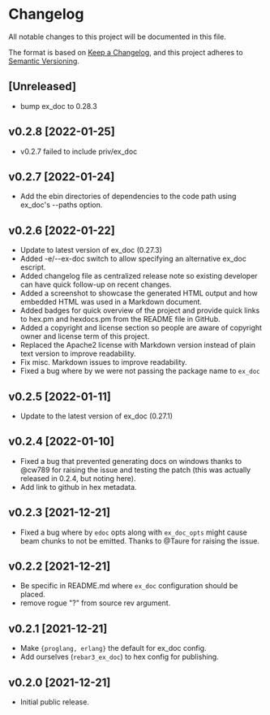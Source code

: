 # Changelog

All notable changes to this project will be documented in this file.

The format is based on [Keep a Changelog](https://keepachangelog.com/en/1.0.0/),
and this project adheres to [Semantic Versioning](https://semver.org/spec/v2.0.0.html).

## [Unreleased]

 - bump ex_doc to 0.28.3

## v0.2.8 [2022-01-25]

 - v0.2.7 failed to include priv/ex_doc

## v0.2.7 [2022-01-24] 

- Add the ebin directories of dependencies to the code path using ex_doc's --paths option.

## v0.2.6 [2022-01-22]

- Update to latest version of ex_doc (0.27.3)
- Added -e/--ex-doc switch to allow specifying an alternative ex_doc escript.
- Added changelog file as centralized release note so existing developer can
  have quick follow-up on recent changes.
- Added a screenshot to showcase the generated HTML output and how embedded
  HTML was used in a Markdown document.
- Added badges for quick overview of the project and provide quick links
  to hex.pm and hexdocs.pm from the README file in GitHub.
- Added a copyright and license section so people are aware of copyright
  owner and license term of this project.
- Replaced the Apache2 license with Markdown version instead of plain text
  version to improve readability.
- Fix misc. Markdown issues to improve readability. 
- Fixed a bug where by we were not passing the package name to `ex_doc`

## v0.2.5 [2022-01-11]

- Update to the latest version of ex_doc (0.27.1)

## v0.2.4 [2022-01-10]

- Fixed a bug that prevented generating docs on windows thanks to @cw789 for
  raising the issue and testing the patch (this was actually released in 0.2.4,
  but noting here).
- Add link to github in hex metadata. 

## v0.2.3 [2021-12-21]

- Fixed a bug where by `edoc` opts along with `ex_doc_opts` might cause beam chunks
  to not be emitted. Thanks to @Taure for raising the issue.

## v0.2.2 [2021-12-21]

- Be specific in README.md where `ex_doc` configuration should be placed.
- remove rogue "?" from source rev argument. 

## v0.2.1 [2021-12-21]

- Make `{proglang, erlang}` the default for ex_doc config.
- Add ourselves (`rebar3_ex_doc`) to hex config for publishing. 


## v0.2.0 [2021-12-21]

- Initial public release.
